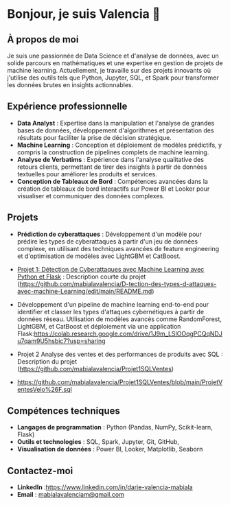 # Bonjour, je suis Valencia 👋

## À propos de moi
Je suis une passionnée de Data Science et d'analyse de données, avec un solide parcours en mathématiques et une expertise en gestion de projets de machine learning. Actuellement, je travaille sur des projets innovants où j'utilise des outils tels que Python, Jupyter, SQL, et Spark pour transformer les données brutes en insights actionnables.

## Expérience professionnelle
- **Data Analyst** : Expertise dans la manipulation et l'analyse de grandes bases de données, développement d'algorithmes et présentation des résultats pour faciliter la prise de décision stratégique.
- **Machine Learning** : Conception et déploiement de modèles prédictifs, y compris la construction de pipelines complets de machine learning.
- **Analyse de Verbatims** : Expérience dans l'analyse qualitative des retours clients, permettant de tirer des insights à partir de données textuelles pour améliorer les produits et services.
- **Conception de Tableaux de Bord** : Compétences avancées dans la création de tableaux de bord interactifs sur Power BI et Looker pour visualiser et communiquer des données complexes.

## Projets
- **Prédiction de cyberattaques** : Développement d'un modèle pour prédire les types de cyberattaques à partir d'un jeu de données complexe, en utilisant des techniques avancées de feature engineering et d'optimisation de modèles avec LightGBM et CatBoost.
- [Projet 1: Détection de Cyberattaques avec Machine Learning avec Python et Flask]() : Description courte du projet (https://github.com/mabialavalencia/D-tection-des-types-d-attaques-avec-machine-Learning/edit/main/README.md)
  
- Développement d'un pipeline de machine learning end-to-end pour identifier et classer les types d'attaques cybernétiques à partir de données réseau. Utilisation de modèles avancés comme RandomForest, LightGBM, et CatBoost et déploiement via une application Flask:https://colab.research.google.com/drive/1J9m_LSlOOqgPCQqNDJu7qam9U5hsbic7?usp=sharing

- Projet 2 Analyse des ventes et des performances de produits avec SQL : Description du projet (https://github.com/mabialavalencia/Projet1SQLVentes)
- https://github.com/mabialavalencia/Projet1SQLVentes/blob/main/ProjetVentesVelo%26F.sql

  
## Compétences techniques
- **Langages de programmation** : Python (Pandas, NumPy, Scikit-learn, Flask)
- **Outils et technologies** : SQL, Spark, Jupyter, Git, GitHub, 
- **Visualisation de données** : Power BI, Looker, Matplotlib, Seaborn

## Contactez-moi
- **LinkedIn** :https://www.linkedin.com/in/darie-valencia-mabiala
- **Email** : mabialavalenciam@gmail.com


<!---
mabialavalencia/mabialavalencia is a ✨ special ✨ repository because its `README.md` (this file) appears on your GitHub profile.
You can click the Preview link to take a look at your changes.
--->
